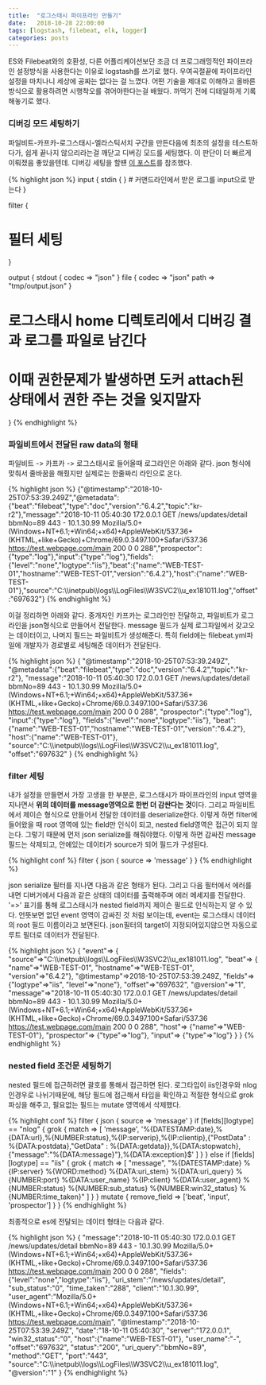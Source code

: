```yaml
---
title:  "로그스태시 파이프라인 만들기"
date:   2018-10-28 22:00:00
tags: [logstash, filebeat, elk, logger]
categories: posts
---
```


ES와 Filebeat와의 호환성, 다른 어플리케이션보단 조금 더 프로그래밍적인 파이프라인 설정방식을 사용한다는 이유로 logstash를 쓰기로 했다. 우여곡절끝에 파이프라인 설정을 마치나니 세상에 공짜는 없다는 걸 느꼈다. 어떤 기술을 제대로 이해하고 올바른 방식으로 활용하려면 시행착오를 겪어야한다는걸 배웠다. 까먹기 전에 디테일하게 기록해놓기로 했다.

### 디버깅 모드 세팅하기

파일비트-카프카-로그스태시-엘라스틱서치 구간을 만든다음에 최초의 설정을 테스트하다가, 쉽게 끝나지 않으리라는걸 깨닫고 디버깅 모드를 세팅했다. 이 판단이 더 빠르게 이뤄졌음 좋았을텐데. 디버깅 세팅을 할떈 [이 포스트](https://deviantony.wordpress.com/2014/06/04/logstash-debug-configuration/)를 참조했다.

{% highlight json %}
input {
  stdin { } # 커맨드라인에서 받은 로그를 input으로 받는다
}

filter {
  # 필터 세팅
}

output {
  stdout { codec => "json" }
  file { codec => "json" path => "tmp/output.json" }
  # 로그스태시 home 디렉토리에서 디버깅 결과 로그를 파일로 남긴다
  # 이때 권한문제가 발생하면 도커 attach된 상태에서 권한 주는 것을 잊지말자
}
{% endhighlight %}

### 파일비트에서 전달된 raw data의 형태

파일비트 -> 카프카 -> 로그스태시로 들어올때 로그라인은 아래와 같다. json 형식에 맞춰서 줄바꿈을 해줬지만 실제로는 한줄짜리 라인으로 온다. 

{% highlight json %}
{"@timestamp":"2018-10-25T07:53:39.249Z","@metadata":{"beat":"filebeat","type":"doc","version":"6.4.2","topic":"kr-r2"},"message":"2018-10-11 05:40:30 172.0.0.1 GET /news/updates/detail bbmNo=89 443 - 10.1.30.99 Mozilla/5.0+(Windows+NT+6.1;+Win64;+x64)+AppleWebKit/537.36+(KHTML,+like+Gecko)+Chrome/69.0.3497.100+Safari/537.36 https://test.webpage.com/main 200 0 0 288","prospector":{"type":"log"},"input":{"type":"log"},"fields":{"level":"none","logtype":"iis"},"beat":{"name":"WEB-TEST-01","hostname":"WEB-TEST-01","version":"6.4.2"},"host":{"name":"WEB-TEST-01"},"source":"C:\\\\inetpub\\\\logs\\\\LogFiles\\\\W3SVC2\\\\u_ex181011.log","offset":"697632"}
{% endhighlight %}

이걸 정리하면 아래와 같다. 중개자인 카프카는 로그라인만 전달하고, 파일비트가 로그라인을 json형식으로 만들어서 전달한다. message 필드가 실제 로그파일에서 갖고오는 데이터이고, 나머지 필드는 파일비트가 생성해준다. 특히 field에는 filebeat.yml파일에 개발자가 경로별로 세팅해준 데이터가 전달된다.

{% highlight json %}
{
    "@timestamp":"2018-10-25T07:53:39.249Z",
    "@metadata":{"beat":"filebeat","type":"doc","version":"6.4.2","topic":"kr-r2"},
    "message":"2018-10-11 05:40:30 172.0.0.1 GET /news/updates/detail bbmNo=89 443 - 10.1.30.99 Mozilla/5.0+(Windows+NT+6.1;+Win64;+x64)+AppleWebKit/537.36+(KHTML,+like+Gecko)+Chrome/69.0.3497.100+Safari/537.36 https://test.webpage.com/main 200 0 0 288",
    "prospector":{"type":"log"},
    "input":{"type":"log"},
    "fields":{"level":"none","logtype":"iis"},
    "beat":{"name":"WEB-TEST-01","hostname":"WEB-TEST-01","version":"6.4.2"},
    "host":{"name":"WEB-TEST-01"},
    "source":"C:\\\\inetpub\\\\logs\\\\LogFiles\\\\W3SVC2\\\\u_ex181011.log",
    "offset":"697632"
}
{% endhighlight %}

### filter 세팅

내가 설정을 만들면서 가장 고생을 한 부분은, 로그스태시가 파이프라인의 input 영역을 지나면서 **위의 데이터를 message영역으로 한번 더 감싼다는 것**이다. 그리고 파일비트에서 제이슨 형식으로 만들어서 전달한 데이터를 deserialize한다. 이렇게 하면 filter에 들어왔을 때 root 영역에 있는 field만 인식이 되고, nested field영역은 접근이 되지 않는다. 그렇기 때문에 먼저 json serialize를 해줘야했다. 이렇게 하면 감싸진 message 필드는 삭제되고, 안에있는 데이터가 source가 되어 필드가 구성된다.

{% highlight conf %}
filter {
  json { source => 'message' }
}
{% endhighlight %}

json serialize 필터를 지나면 다음과 같은 형태가 된다. 그리고 다음 필터에서 에러를 내면 디버거에서 다음과 같은 상태의 데이터를 출력해주며 에러 메세지를 전달한다. '=>' 표기를 통해 로그스태시가 nested field까지 제이슨 필드로 인식하는지 알 수 있다. 언뜻보면 없던 event 영역이 감싸진 것 처럼 보이는데, event는 로그스태시 데이터의 root 필드 이름이라고 보면된다. json필터의 target이 지정되어있지않으면 자동으로 루트 필더로 데이터가 전달된다.

{% highlight json %}
{
    "event"=> {
        "source"=>"C:\\\\inetpub\\\\logs\\\\LogFiles\\\\W3SVC2\\\\u_ex181011.log",
        "beat"=> { "name"=>"WEB-TEST-01", "hostname"=>"WEB-TEST-01", "version"=>"6.4.2"},
        "@timestamp"=>2018-10-25T07:53:39.249Z,
        "fields"=>{"logtype"=>"iis", "level"=>"none"},
        "offset"=>"697632",
        "@version"=>"1",
        "message"=>"2018-10-11 05:40:30 172.0.0.1 GET /news/updates/detail bbmNo=89 443 - 10.1.30.99 Mozilla/5.0+(Windows+NT+6.1;+Win64;+x64)+AppleWebKit/537.36+(KHTML,+like+Gecko)+Chrome/69.0.3497.100+Safari/537.36 https://test.webpage.com/main 200 0 0 288",
        "host"=> {"name"=>"WEB-TEST-01"},
        "prospector"=> {"type"=>"log"},
        "input"=> {"type"=>"log"}
    }
}
{% endhighlight %}

### nested field 조건문 세팅하기

nested 필드에 접근하려면 괄호를 통해서 접근하면 된다. 로그타입이 iis인경우와 nlog인경우로 나뉘기때문에, 해당 필드에 접근해서 타입을 확인하고 적절한 형식으로 grok 파싱을 해주고, 필요없는 필드는 mutate 영역에서 삭제했다.

{% highlight conf %}
filter {
  json { source => 'message' }
  if [fields][logtype] == "nlog" {
    grok {
      match => [ 'message', '%{DATESTAMP:date},%{DATA:url},%{NUMBER:status},%{IP:serverip},%{IP:clientip},{"PostData" : %{DATA:postdata},"GetData" : %{DATA:getdata}},%{DATA:stopwatch},{"message":"%{DATA:message}"},%{DATA:exception}$' ]
    }
  } else if [fields][logtype] == "iis" {
    grok {
      match => [ "message", "%{DATESTAMP:date} %{IP:server} %{WORD:method} %{DATA:uri_stem} %{DATA:uri_query} %{NUMBER:port} %{DATA:user_name} %{IP:client} %{DATA:user_agent} %{NUMBER:status} %{NUMBER:sub_status} %{NUMBER:win32_status} %{NUMBER:time_taken}" ]
    }
  }
  mutate {
    remove_field => ['beat', 'input', 'prospector']
  }
}
{% endhighlight %}

최종적으로 es에 전달되는 데이터 형태는 다음과 같다.

{% highlight json %}
{
    "message":"2018-10-11 05:40:30 172.0.0.1 GET /news/updates/detail bbmNo=89 443 - 10.1.30.99 Mozilla/5.0+(Windows+NT+6.1;+Win64;+x64)+AppleWebKit/537.36+(KHTML,+like+Gecko)+Chrome/69.0.3497.100+Safari/537.36 https://test.webpage.com/main 200 0 0 288",
    "fields":{"level":"none","logtype":"iis"},
    "uri_stem":"/news/updates/detail",
    "sub_status":"0",
    "time_taken":"288",
    "client":"10.1.30.99",
    "user_agent":"Mozilla/5.0+(Windows+NT+6.1;+Win64;+x64)+AppleWebKit/537.36+(KHTML,+like+Gecko)+Chrome/69.0.3497.100+Safari/537.36 https://test.webpage.com/main",
    "@timestamp":"2018-10-25T07:53:39.249Z",
    "date":"18-10-11 05:40:30",
    "server":"172.0.0.1",
    "win32_status":"0",
    "host":{"name":"WEB-TEST-01"},
    "user_name":"-",
    "offset":"697632",
    "status":"200",
    "uri_query":"bbmNo=89",
    "method":"GET",
    "port":"443",
    "source":"C:\\\\inetpub\\\\logs\\\\LogFiles\\\\W3SVC2\\\\u_ex181011.log",
    "@version":"1"
}
{% endhighlight %}